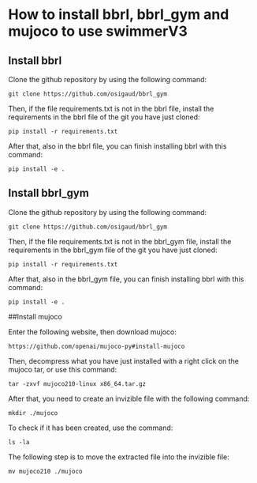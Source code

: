 # How to install bbrl, bbrl_gym and mujoco to use swimmerV3

## Install bbrl
Clone the github repository by using the following command:
```
git clone https://github.com/osigaud/bbrl_gym
```

Then, if the file requirements.txt is not in the bbrl file, install the requirements in the bbrl file of the git you have just cloned:
```
pip install -r requirements.txt
```

After that, also in the bbrl file, you can finish installing bbrl with this command:
```
pip install -e .
```

## Install bbrl_gym

Clone the github repository by using the following command:
```
git clone https://github.com/osigaud/bbrl_gym
```

Then, if the file requirements.txt is not in the bbrl_gym file, install the requirements in the bbrl_gym file of the git you have just cloned:
```
pip install -r requirements.txt
```

After that, also in the bbrl_gym file, you can finish installing bbrl with this command:
```
pip install -e .
```

##Install mujoco

Enter the following website, then download mujoco:
```
https://github.com/openai/mujoco-py#install-mujoco
```
Then, decompress what you have just installed with a right click on the mujoco tar, or use this command:
```
tar -zxvf mujoco210-linux x86_64.tar.gz
```
After that, you need to create an invizible file with the following command:
```
mkdir ./mujoco
```
To check if it has been created, use the command:
```
ls -la
```
The following step is to move the extracted file into the invizible file:
```
mv mujoco210 ./mujoco
```
